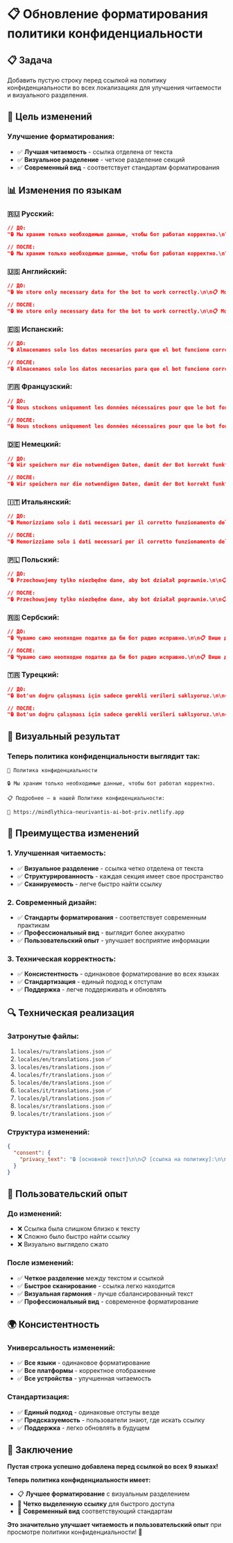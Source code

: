 # 📋 Обновление форматирования политики конфиденциальности

## 📋 Задача

Добавить пустую строку перед ссылкой на политику конфиденциальности во всех локализациях для улучшения читаемости и визуального разделения.

## 🎯 Цель изменений

### **Улучшение форматирования:**
- ✅ **Лучшая читаемость** - ссылка отделена от текста
- ✅ **Визуальное разделение** - четкое разделение секций
- ✅ **Современный вид** - соответствует стандартам форматирования

## 📊 Изменения по языкам

### **🇷🇺 Русский:**
```json
// ДО:
"🔒 Мы храним только необходимые данные, чтобы бот работал корректно.\n\n📋 Подробнее — в нашей Политике конфиденциальности:\n🔗 https://mindlythica-neurivantis-ai-bot-priv.netlify.app"

// ПОСЛЕ:
"🔒 Мы храним только необходимые данные, чтобы бот работал корректно.\n\n📋 Подробнее — в нашей Политике конфиденциальности:\n\n🔗 https://mindlythica-neurivantis-ai-bot-priv.netlify.app"
```

### **🇺🇸 Английский:**
```json
// ДО:
"🔒 We store only necessary data for the bot to work correctly.\n\n📋 More details in our Privacy Policy:\n🔗 https://mindlythica-neurivantis-ai-bot-priv.netlify.app"

// ПОСЛЕ:
"🔒 We store only necessary data for the bot to work correctly.\n\n📋 More details in our Privacy Policy:\n\n🔗 https://mindlythica-neurivantis-ai-bot-priv.netlify.app"
```

### **🇪🇸 Испанский:**
```json
// ДО:
"🔒 Almacenamos solo los datos necesarios para que el bot funcione correctamente.\n\n📋 Más detalles en nuestra Política de Privacidad:\n🔗 https://mindlythica-neurivantis-ai-bot-priv.netlify.app"

// ПОСЛЕ:
"🔒 Almacenamos solo los datos necesarios para que el bot funcione correctamente.\n\n📋 Más detalles en nuestra Política de Privacidad:\n\n🔗 https://mindlythica-neurivantis-ai-bot-priv.netlify.app"
```

### **🇫🇷 Французский:**
```json
// ДО:
"🔒 Nous stockons uniquement les données nécessaires pour que le bot fonctionne correctement.\n\n📋 Plus de détails dans notre Politique de Confidentialité :\n🔗 https://mindlythica-neurivantis-ai-bot-priv.netlify.app"

// ПОСЛЕ:
"🔒 Nous stockons uniquement les données nécessaires pour que le bot fonctionne correctement.\n\n📋 Plus de détails dans notre Politique de Confidentialité :\n\n🔗 https://mindlythica-neurivantis-ai-bot-priv.netlify.app"
```

### **🇩🇪 Немецкий:**
```json
// ДО:
"🔒 Wir speichern nur die notwendigen Daten, damit der Bot korrekt funktioniert.\n\n📋 Weitere Details in unserer Datenschutzrichtlinie:\n🔗 https://mindlythica-neurivantis-ai-bot-priv.netlify.app"

// ПОСЛЕ:
"🔒 Wir speichern nur die notwendigen Daten, damit der Bot korrekt funktioniert.\n\n📋 Weitere Details in unserer Datenschutzrichtlinie:\n\n🔗 https://mindlythica-neurivantis-ai-bot-priv.netlify.app"
```

### **🇮🇹 Итальянский:**
```json
// ДО:
"🔒 Memorizziamo solo i dati necessari per il corretto funzionamento del bot.\n\n📋 Maggiori dettagli nella nostra Politica sulla Privacy:\n🔗 https://mindlythica-neurivantis-ai-bot-priv.netlify.app"

// ПОСЛЕ:
"🔒 Memorizziamo solo i dati necessari per il corretto funzionamento del bot.\n\n📋 Maggiori dettagli nella nostra Politica sulla Privacy:\n\n🔗 https://mindlythica-neurivantis-ai-bot-priv.netlify.app"
```

### **🇵🇱 Польский:**
```json
// ДО:
"🔒 Przechowujemy tylko niezbędne dane, aby bot działał poprawnie.\n\n📋 Więcej szczegółów w naszej Polityce Prywatności:\n🔗 https://mindlythica-neurivantis-ai-bot-priv.netlify.app"

// ПОСЛЕ:
"🔒 Przechowujemy tylko niezbędne dane, aby bot działał poprawnie.\n\n📋 Więcej szczegółów w naszej Polityce Prywatności:\n\n🔗 https://mindlythica-neurivantis-ai-bot-priv.netlify.app"
```

### **🇷🇸 Сербский:**
```json
// ДО:
"🔒 Чувамо само неопходне податке да би бот радио исправно.\n\n📋 Више детаља у нашој Политици приватности:\n🔗 https://mindlythica-neurivantis-ai-bot-priv.netlify.app"

// ПОСЛЕ:
"🔒 Чувамо само неопходне податке да би бот радио исправно.\n\n📋 Више детаља у нашој Политици приватности:\n\n🔗 https://mindlythica-neurivantis-ai-bot-priv.netlify.app"
```

### **🇹🇷 Турецкий:**
```json
// ДО:
"🔒 Bot'un doğru çalışması için sadece gerekli verileri saklıyoruz.\n\n📋 Daha fazla ayrıntı için Gizlilik Politikamız:\n🔗 https://mindlythica-neurivantis-ai-bot-priv.netlify.app"

// ПОСЛЕ:
"🔒 Bot'un doğru çalışması için sadece gerekli verileri saklıyoruz.\n\n📋 Daha fazla ayrıntı için Gizlilik Politikamız:\n\n🔗 https://mindlythica-neurivantis-ai-bot-priv.netlify.app"
```

## 🎨 Визуальный результат

### **Теперь политика конфиденциальности выглядит так:**

```
🔐 Политика конфиденциальности

🔒 Мы храним только необходимые данные, чтобы бот работал корректно.

📋 Подробнее — в нашей Политике конфиденциальности:

🔗 https://mindlythica-neurivantis-ai-bot-priv.netlify.app
```

## 🎯 Преимущества изменений

### **1. Улучшенная читаемость:**
- ✅ **Визуальное разделение** - ссылка четко отделена от текста
- ✅ **Структурированность** - каждая секция имеет свое пространство
- ✅ **Сканируемость** - легче быстро найти ссылку

### **2. Современный дизайн:**
- ✅ **Стандарты форматирования** - соответствует современным практикам
- ✅ **Профессиональный вид** - выглядит более аккуратно
- ✅ **Пользовательский опыт** - улучшает восприятие информации

### **3. Техническая корректность:**
- ✅ **Консистентность** - одинаковое форматирование во всех языках
- ✅ **Стандартизация** - единый подход к отступам
- ✅ **Поддержка** - легче поддерживать и обновлять

## 🔍 Техническая реализация

### **Затронутые файлы:**
1. `locales/ru/translations.json` ✅
2. `locales/en/translations.json` ✅
3. `locales/es/translations.json` ✅
4. `locales/fr/translations.json` ✅
5. `locales/de/translations.json` ✅
6. `locales/it/translations.json` ✅
7. `locales/pl/translations.json` ✅
8. `locales/sr/translations.json` ✅
9. `locales/tr/translations.json` ✅

### **Структура изменений:**
```json
{
  "consent": {
    "privacy_text": "🔒 [основной текст]\n\n📋 [ссылка на политику]:\n\n🔗 [URL]"
  }
}
```

## 📱 Пользовательский опыт

### **До изменений:**
- ❌ Ссылка была слишком близко к тексту
- ❌ Сложно было быстро найти ссылку
- ❌ Визуально выглядело сжато

### **После изменений:**
- ✅ **Четкое разделение** между текстом и ссылкой
- ✅ **Быстрое сканирование** - ссылка легко находится
- ✅ **Визуальная гармония** - лучше сбалансированный текст
- ✅ **Профессиональный вид** - современное форматирование

## 🌍 Консистентность

### **Универсальность изменений:**
- ✅ **Все языки** - одинаковое форматирование
- ✅ **Все платформы** - корректное отображение
- ✅ **Все устройства** - улучшенная читаемость

### **Стандартизация:**
- ✅ **Единый подход** - одинаковые отступы везде
- ✅ **Предсказуемость** - пользователи знают, где искать ссылку
- ✅ **Поддержка** - легко обновлять в будущем

## 🎯 Заключение

**Пустая строка успешно добавлена перед ссылкой во всех 9 языках!**

**Теперь политика конфиденциальности имеет:**
- 📋 **Лучшее форматирование** с визуальным разделением
- 🔗 **Четко выделенную ссылку** для быстрого доступа
- 🎨 **Современный вид** соответствующий стандартам

**Это значительно улучшает читаемость и пользовательский опыт** при просмотре политики конфиденциальности! 🚀
